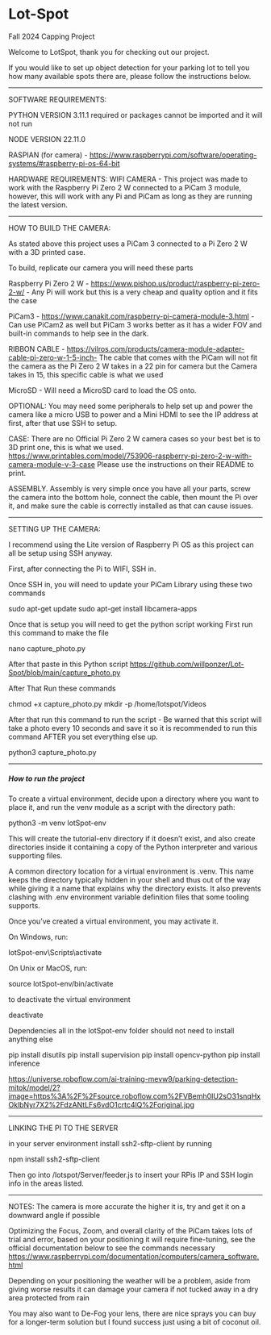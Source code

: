 # Lot-Spot
Fall 2024 Capping Project

Welcome to LotSpot, thank you for checking out our project.

If you would like to set up object detection for your parking lot to tell you how many available spots there are, please follow the instructions below. 

------------------------------------------------------------------------------------------------------------------------------------------------------------------------------------------------------------------------------------------------------------------------------

SOFTWARE REQUIREMENTS:

PYTHON VERSION 3.11.1 required or packages cannot be imported and it will not run 

NODE VERSION 22.11.0

RASPIAN (for camera) - https://www.raspberrypi.com/software/operating-systems/#raspberry-pi-os-64-bit

HARDWARE REQUIREMENTS:
WIFI CAMERA - This project was made to work with the Raspberry Pi Zero 2 W connected to a PiCam 3 module, however, this will work with any Pi and PiCam as long as they are running the latest version. 


------------------------------------------------------------------------------------------------------------------------------------------------------------------------------------------------------------------------------------------------------------------------------

HOW TO BUILD THE CAMERA:

As stated above this project uses a PiCam 3 connected to a Pi Zero 2 W with a 3D printed case.

To build, replicate our camera you will need these parts

Raspberry Pi Zero 2 W - https://www.pishop.us/product/raspberry-pi-zero-2-w/ - Any Pi will work but this is a very cheap and quality option and it fits the case

PiCam3 - https://www.canakit.com/raspberry-pi-camera-module-3.html - Can use PiCam2 as well but PiCam 3 works better as it has a wider FOV and built-in commands to help see in the dark.

RIBBON CABLE - https://vilros.com/products/camera-module-adapter-cable-pi-zero-w-1-5-inch- The cable that comes with the PiCam will not fit the camera as the Pi Zero 2 W takes in a 22 pin for camera but the Camera takes in 15, this specific cable is what we used

MicroSD - Will need a MicroSD card to load the OS onto. 

OPTIONAL:
You may need some peripherals to help set up and power the camera like a micro USB to power and a Mini HDMI to see the IP address at first, after that use SSH to setup. 

CASE: 
There are no Official Pi Zero 2 W camera cases so your best bet is to 3D print one, this is what we used. 
https://www.printables.com/model/753906-raspberry-pi-zero-2-w-with-camera-module-v-3-case
Please use the instructions on their README to print.

ASSEMBLY.
Assembly is very simple once you have all your parts, screw the camera into the bottom hole, connect the cable, then mount the Pi over it, and make sure the cable is correctly installed as that can cause issues. 

-------------------------------------------------------------------------------------------------------------------------------------------------------------------------------------------------------------------------------------------------------------------------------

SETTING UP THE CAMERA:

I recommend using the Lite version of Raspberry Pi OS as this project can all be setup using SSH anyway. 

First, after connecting the Pi to WIFI, SSH in.

Once SSH in, you will need to update your PiCam Library using these two commands

sudo apt-get update
sudo apt-get install libcamera-apps

Once that is setup you will need to get the python script working
First run this command to make the file

nano capture_photo.py

After that paste in this Python script
https://github.com/willponzer/Lot-Spot/blob/main/capture_photo.py

After That Run these commands

chmod +x capture_photo.py 
mkdir -p /home/lotspot/Videos

After that run this command to run the script - Be warned that this script will take a photo every 10 seconds and save it so it is recommended to run this command AFTER you set everything else up.

python3 capture_photo.py

------------------------------------------------------------------------------------------------------------------------------------------------------------------------------------------------------------------------------------------------------------------------------

##### How to run the project ########

To create a virtual environment, decide upon a directory where you want to place it, and run the venv module as a script with the directory path:

python3 -m venv lotSpot-env

This will create the tutorial-env directory if it doesn’t exist, and also create directories inside it containing a copy of the Python interpreter and various supporting files.

A common directory location for a virtual environment is .venv. This name keeps the directory typically hidden in your shell and thus out of the way while giving it a name that explains why the directory exists. It also prevents clashing with .env environment variable definition files that some tooling supports.

Once you’ve created a virtual environment, you may activate it.

On Windows, run:

lotSpot-env\Scripts\activate

On Unix or MacOS, run:

source lotSpot-env/bin/activate

to deactivate the virtual environment

deactivate

Dependencies all in the lotSpot-env folder should not need to install anything else

 pip install disutils
 pip install supervision
 pip install opencv-python
 pip install inference

 https://universe.roboflow.com/ai-training-mevw9/parking-detection-mitok/model/2?image=https%3A%2F%2Fsource.roboflow.com%2FVBemh0IU2sO31snqHxOklbNyr7X2%2FdzANtLFs6vdO1crtc4lQ%2Foriginal.jpg

------------------------------------------------------------------------------------------------------------------------------------------------------------------------------------------------------------------------------------------------------------------------------

LINKING THE PI TO THE SERVER

in your server environment install ssh2-sftp-client by running 

npm install ssh2-sftp-client 

Then go into /lotspot/Server/feeder.js to insert your RPis IP and SSH login info in the areas listed.

------------------------------------------------------------------------------------------------------------------------------------------------------------------------------------------------------------------------------------------------------------------------------

NOTES:
The camera is more accurate the higher it is, try and get it on a downward angle if possible 

Optimizing the Focus, Zoom, and overall clarity of the PiCam takes lots of trial and error, based on your positioning it will require fine-tuning, see the official documentation below to see the commands necessary
https://www.raspberrypi.com/documentation/computers/camera_software.html

Depending on your positioning the weather will be a problem, aside from giving worse results it can damage your camera if not tucked away in a dry area protected from rain

You may also want to De-Fog your lens, there are nice sprays you can buy for a longer-term solution but I found success just using a bit of coconut oil.


